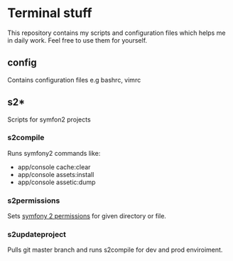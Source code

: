 # Terminal stuff
This repository contains my scripts and configuration files which helps me in daily work. Feel free to use them for yourself.

## config ##
Contains configuration files e.g bashrc, vimrc

## s2* ###
Scripts for symfon2 projects

### s2compile ###
Runs symfony2 commands like:
- app/console cache:clear
- app/console assets:install
- app/console assetic:dump

### s2permissions ###
Sets [symfony 2 permissions](http://symfony.com/doc/current/book/installation.html) for given directory or file.

### s2updateproject ###
Pulls git master branch and runs s2compile for dev and prod enviroiment. 
